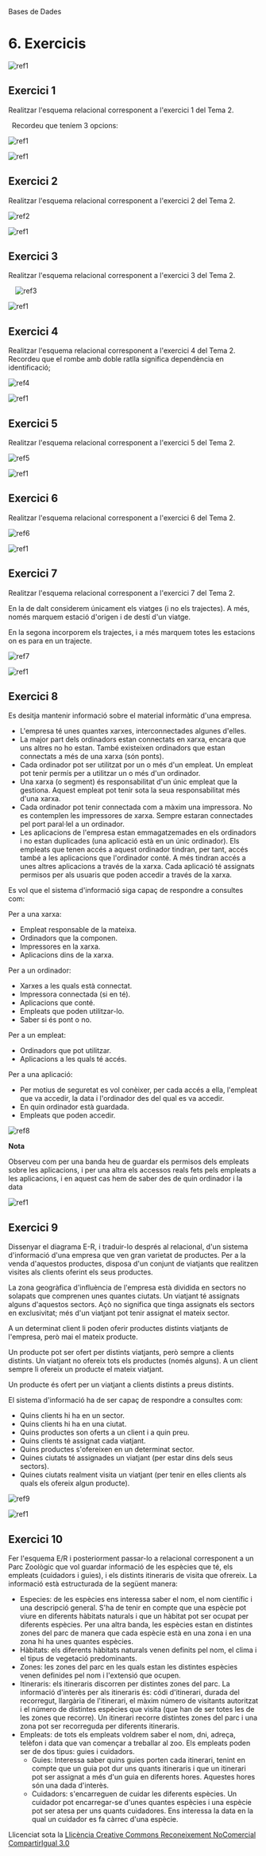 Bases de Dades

# <a name="main"></a>**6. Exercicis**

![ref1]
## **Exercici 1**
Realitzar l'esquema relacional corresponent a l'exercici 1 del Tema 2.

` `Recordeu que teníem 3 opcions:

![ref1]





![ref1]
## **Exercici 2**
Realitzar l'esquema relacional corresponent a l'exercici 2 del Tema 2.



![ref2]

![ref1]
## **Exercici 3**
Realitzar l'esquema relacional corresponent a l'exercici 3 del Tema 2. 



`  `![ref3]

![ref1]
## **Exercici 4**
Realitzar l'esquema relacional corresponent a l'exercici 4 del Tema 2. Recordeu que el rombe amb doble ratlla significa dependència en identificació; 



![ref4]



![ref1]
## **Exercici 5**
Realitzar l'esquema relacional corresponent a l'exercici 5 del Tema 2. 



![ref5]



![ref1]
## **Exercici 6**
Realitzar l'esquema relacional corresponent a l'exercici 6 del Tema 2. 



![ref6]



![ref1]
## **Exercici 7**
Realitzar l'esquema relacional corresponent a l'exercici 7 del Tema 2.

En la de dalt considerem únicament els viatges (i no els trajectes). A més, només marquem estació d'origen i de destí d'un viatge.

En la segona incorporem els trajectes, i a més marquem totes les estacions on es para en un trajecte.



![ref7]





![ref1]
## **Exercici 8**
Es desitja mantenir informació sobre el material informàtic d'una empresa. 

- L'empresa té unes quantes xarxes, interconnectades algunes d'elles.
- La major part dels ordinadors estan connectats en xarxa, encara que uns altres no ho estan. També existeixen ordinadors que estan connectats a més de una xarxa (són ponts).
- Cada ordinador pot ser utilitzat por un o més d'un empleat. Un empleat pot tenir permís per a utilitzar un o més d'un ordinador.
- Una xarxa (o segment) és responsabilitat d'un únic empleat que la gestiona. Aquest empleat pot tenir sota la seua responsabilitat més d'una xarxa.
- Cada ordinador pot tenir connectada com a màxim una impressora. No es contemplen les impressores de xarxa. Sempre estaran connectades pel port paral·lel a un ordinador.
- Les aplicacions de l'empresa estan emmagatzemades en els ordinadors i no estan duplicades (una aplicació està en un únic ordinador). Els empleats que tenen accés a aquest ordinador tindran, per tant, accés també a les aplicacions que l'ordinador conté. A més tindran accés a unes altres aplicacions a través de la xarxa. Cada aplicació té assignats permisos per als usuaris que poden accedir a través de la xarxa.


Es vol que el sistema d'informació siga capaç de respondre a consultes com: 

Per a una xarxa: 

- Empleat responsable de la mateixa.
- Ordinadors que la componen.
- Impressores en la xarxa.
- Aplicacions dins de la xarxa.

Per a un ordinador: 

- Xarxes a les quals està connectat.
- Impressora connectada (si en té).
- Aplicacions que conté.
- Empleats que poden utilitzar-lo.
- Saber si és pont o no.

Per a un empleat: 

- Ordinadors que pot utilitzar.
- Aplicacions a les quals té accés.

Per a una aplicació: 

- Per motius de seguretat es vol conèixer, per cada accés a ella, l'empleat que va accedir, la data i l'ordinador des del qual es va accedir.
- En quin ordinador està guardada.
- Empleats que poden accedir.

![ref8]



**Nota**

Observeu com per una banda heu de guardar els permisos dels empleats sobre les aplicacions, i per una altra els accessos reals fets pels empleats a les aplicacions, i en aquest cas hem de saber des de quin ordinador i la data  

![ref1]
## **Exercici 9**
Dissenyar el diagrama E-R, i traduir-lo després al relacional, d'un sistema d'informació d'una empresa que ven gran varietat de productes. Per a la venda d'aquestos productes, disposa d'un conjunt de viatjants que realitzen visites als clients oferint els seus productes. 

La zona geogràfica d'influència de l'empresa està dividida en sectors no solapats que comprenen unes quantes ciutats. Un viatjant té assignats alguns d'aquestos sectors. Açò no significa que tinga assignats els sectors en exclusivitat; més d'un viatjant pot tenir assignat el mateix sector. 

A un determinat client li poden oferir productes distints viatjants de l'empresa, però mai el mateix producte. 

Un producte pot ser ofert per distints viatjants, però sempre a clients distints. Un viatjant no ofereix tots els productes (només alguns). A un client sempre li ofereix un producte el mateix viatjant. 

Un producte és ofert per un viatjant a clients distints a preus distints. 

El sistema d'informació ha de ser capaç de respondre a consultes com: 

- Quins clients hi ha en un sector.
- Quins clients hi ha en una ciutat.
- Quins productes son oferts a un client i a quin preu.
- Quins clients té assignat cada viatjant.
- Quins productes s'ofereixen en un determinat sector.
- Quines ciutats té assignades un viatjant (per estar dins dels seus sectors).
- Quines ciutats realment visita un viatjant (per tenir en elles clients als quals els ofereix algun producte).

![ref9]

![ref1]
## **Exercici 10**
Fer l'esquema E/R i posteriorment passar-lo a relacional corresponent a un Parc Zoològic que vol guardar informació de les espècies que té, els empleats (cuidadors i guies), i els distints itineraris de visita que ofrereix. La informació està estructurada de la següent manera: 

- Especies: de les espècies ens interessa saber el nom, el nom científic i una descripció general. S'ha de tenir en compte que una espècie pot viure en diferents hàbitats naturals i que un hàbitat pot ser ocupat per diferents espècies. Per una altra banda, les espècies estan en distintes zones del parc de manera que cada espècie està en una zona i en una zona hi ha unes quantes espècies. 
- Hàbitats: els diferents hàbitats naturals venen definits pel nom, el clima i el tipus de vegetació predominants. 
- Zones: les zones del parc en les quals estan les distintes espècies venen definides pel nom i l'extensió que ocupen. 
- Itineraris: els itineraris discorren per distintes zones del parc. La informació d'interès per als itineraris és: códi d'itinerari, durada del recorregut, llargària de l'itinerari, el màxim número de visitants autoritzat i el número de distintes espècies que visita (que han de ser totes les de les zones que recorre). Un itinerari recorre distintes zones del parc i una zona pot ser recorreguda per diferents itineraris. 
- Empleats: de tots els empleats voldrem saber el nom, dni, adreça, telèfon i data que van començar a treballar al zoo. Els empleats poden ser de dos tipus: guies i cuidadors. 
  - Guies: Interessa saber quins guies porten cada itinerari, tenint en compte que un guia pot dur uns quants itineraris i que un itinerari pot ser assignat a més d'un guia en diferents hores. Aquestes hores són una dada d'interès. 
  - Cuidadors: s'encarreguen de cuidar les diferents espècies. Un cuidador pot encarregar-se d'unes quantes espècies i una espècie pot ser atesa per uns quants cuidadores. Ens interessa la data en la qual un cuidador es fa càrrec d'una espècie. 


Llicenciat sota la [Llicència Creative Commons Reconeixement NoComercial CompartirIgual 3.0](http://creativecommons.org/licenses/by-nc-sa/3.0/)


[ref1]: 6_exercicis.002.png
[ref2]: 6_exercicis.003.png
[ref3]: 6_exercicis.004.png
[ref4]: 6_exercicis.005.png
[ref5]: 6_exercicis.006.png
[ref6]: 6_exercicis.007.png
[ref7]: 6_exercicis.008.png
[ref8]: 6_exercicis.009.png
[ref9]: 6_exercicis.010.png
